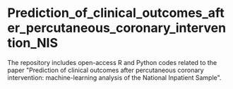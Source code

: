 # Prediction_of_clinical_outcomes_after_percutaneous_coronary_intervention_NIS
The repository includes open-access R and Python codes related to the paper "Prediction of clinical outcomes after percutaneous coronary intervention: machine-learning analysis of the National Inpatient Sample".
